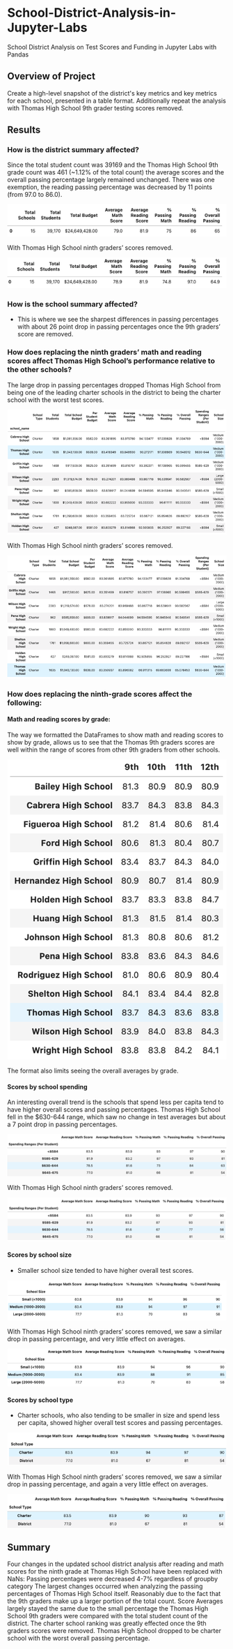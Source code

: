 # School-District-Analysis-in-Jupyter-Labs
School District Analysis on Test Scores and Funding in Jupyter Labs with Pandas

## Overview of Project

Create a high-level snapshot of the district's key metrics and key metrics for each school, presented in a table format. Additionally repeat the analysis with Thomas High School 9th grader testing scores removed. 

## Results

### How is the district summary affected?
Since the total student count was 39169 and the Thomas High School 9th grade count was 461 (~1.12% of the total count) the average scores and the overall passing percentage largely remained unchanged. There was one exemption, the reading passing percentage was decreased by 11 points (from 97.0 to 86.0).

![This is an image](/Resources/district_summary.png)

With Thomas High School ninth graders’ scores removed.

![This is an image](/Resources/district_summary_mod.png)

### How is the school summary affected?
- This is where we see the sharpest differences in passing percentages with about 26 point drop in passing percentages once the 9th graders’ score are removed. 

### How does replacing the ninth graders’ math and reading scores affect Thomas High School’s performance relative to the other schools?
The large drop in passing percentages dropped Thomas High School from being one of the leading charter schools in the district to being the charter school with the worst test scores.

![This is an image](/Resources/per_school_ranked.png)

With Thomas High School ninth graders’ scores removed.

![This is an image](/Resources/per_school_ranked_mod.png)

### How does replacing the ninth-grade scores affect the following:

#### Math and reading scores by grade: 
The way we formatted the DataFrames to show math and reading scores to show by grade, allows us to see that the Thomas 9th graders scores are well within the range of scores from other 9th graders from other schools.

![This is an image](/Resources/by_grade.png)

The format also limits seeing the overall averages by grade.

#### Scores by school spending
An interesting overall trend is the schools that spend less per capita tend to have higher overall scores and passing percentages. Thomas High School fell in the $630-644 range, which saw no change in test averages but about a 7 point drop in passing percentages.

![This is an image](/Resources/by_spending.png)

With Thomas High School ninth graders’ scores removed.

![This is an image](/Resources/by_spending_mod.png)

#### Scores by school size
- Smaller school size tended to have higher overall test scores.

![This is an image](/Resources/by_size.png)

With Thomas High School ninth graders’ scores removed, we saw a similar drop in passing percentage, and very little effect on averages.

![This is an image](/Resources/by_size_mod.png)

#### Scores by school type
- Charter schools, who also tending to be smaller in size and spend less per capita, showed higher overall test scores and passing percentages.

![This is an image](/Resources/by_type.png)

With Thomas High School ninth graders’ scores removed, we saw a similar drop in passing percentage, and again a very little effect on averages.

![This is an image](/Resources/by_type_mod.png)

## Summary

Four changes in the updated school district analysis after reading and math scores for the ninth grade at Thomas High School have been replaced with NaNs:
Passing percentages were decreased 4-7% regardless of groupby category
The largest changes occurred when analyzing the passing percentages of Thomas High School itself. Reasonably due to the fact that the 9th graders make up a larger portion of the total count.
Score Averages largely stayed the same due to the small percentage the Thomas High School 9th graders were compared with the total student count of the district.
The charter school ranking was greatly effected once the 9th graders scores were removed. Thomas High School dropped to be charter school with the worst overall passing percentage.
